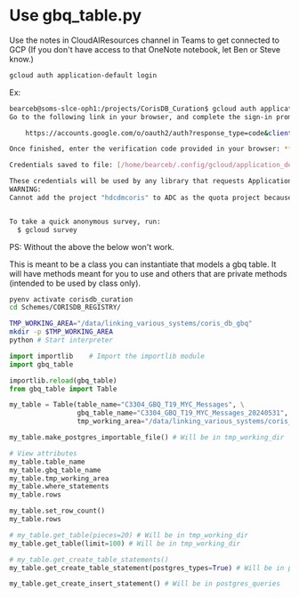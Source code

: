 # Use gbq_table.py

Use the notes in CloudAIResources channel in Teams to get connected to GCP (If you don't have access to that OneNote notebook, let Ben or Steve know.)
```bash
gcloud auth application-default login 
```
Ex:
```bash
bearceb@soms-slce-oph1:/projects/CorisDB_Curation$ gcloud auth application-default login
Go to the following link in your browser, and complete the sign-in prompts:

    https://accounts.google.com/o/oauth2/auth?response_type=code&client_id=764086051850-6qr4p6gpi6hn506pt8ejuq83di341hur.apps.googleusercontent.com&redirect_uri=https%3A%2F%2Fsdk.cloud.google.com%2Fapplicationdefaultauthcode.html&scope=openid+https%3A%2F%2Fwww.googleapis.com%2Fauth%2Fuserinfo.email+https%3A%2F%2Fwww.googleapis.com%2Fauth%2Fcloud-platform+https%3A%2F%2Fwww.googleapis.com%2Fauth%2Fsqlservice.login&state=BFzxEeyzzWJDdSPx957k5fjANCvnjx&prompt=consent&token_usage=remote&access_type=offline&code_challenge=zt_xmo16Ytf6fMtHPCQUnCRIEEQlIgvQq3cm5y5ZgKc&code_challenge_method=S256

Once finished, enter the verification code provided in your browser: *************************************************************************

Credentials saved to file: [/home/bearceb/.config/gcloud/application_default_credentials.json]

These credentials will be used by any library that requests Application Default Credentials (ADC).
WARNING: 
Cannot add the project "hdcdmcoris" to ADC as the quota project because the account in ADC does not have the "serviceusage.services.use" permission on this project. You might receive a "quota_exceeded" or "API not enabled" error. Run $ gcloud auth application-default set-quota-project to add a quota project.


To take a quick anonymous survey, run:
  $ gcloud survey

```
PS: Without the above the below won't work.

This is meant to be a class you can instantiate that models a gbq table. It will have methods meant for you to use and others that are private methods (intended to be used by class only).

```bash
pyenv activate corisdb_curation
cd Schemes/CORISDB_REGISTRY/

TMP_WORKING_AREA="/data/linking_various_systems/coris_db_gbq"
mkdir -p $TMP_WORKING_AREA
python # Start interpreter
```

```python
import importlib    # Import the importlib module
import gbq_table

importlib.reload(gbq_table)
from gbq_table import Table

my_table = Table(table_name="C3304_GBQ_T19_MYC_Messages", \
                 gbq_table_name="C3304_GBQ_T19_MYC_Messages_20240531", \
                 tmp_working_area="/data/linking_various_systems/coris_db_gbq")

my_table.make_postgres_importable_file() # Will be in tmp_working_dir

# View attributes
my_table.table_name
my_table.gbq_table_name
my_table.tmp_working_area
my_table.where_statements
my_table.rows

my_table.set_row_count()
my_table.rows

# my_table.get_table(pieces=20) # Will be in tmp_working_dir
my_table.get_table(limit=100) # Will be in tmp_working_dir

# my_table.get_create_table_statements()
my_table.get_create_table_statement(postgres_types=True) # Will be in postgres_queries

my_table.get_create_insert_statement() # Will be in postgres_queries



```